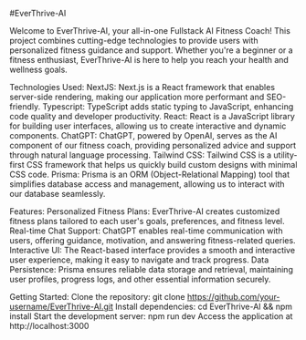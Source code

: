 #EverThrive-AI

Welcome to EverThrive-AI, your all-in-one Fullstack AI Fitness Coach! This project combines cutting-edge technologies to provide users with personalized fitness guidance and support. Whether you're a beginner or a fitness enthusiast, EverThrive-AI is here to help you reach your health and wellness goals.

Technologies Used:
NextJS: Next.js is a React framework that enables server-side rendering, making our application more performant and SEO-friendly.
Typescript: TypeScript adds static typing to JavaScript, enhancing code quality and developer productivity.
React: React is a JavaScript library for building user interfaces, allowing us to create interactive and dynamic components.
ChatGPT: ChatGPT, powered by OpenAI, serves as the AI component of our fitness coach, providing personalized advice and support through natural language processing.
Tailwind CSS: Tailwind CSS is a utility-first CSS framework that helps us quickly build custom designs with minimal CSS code.
Prisma: Prisma is an ORM (Object-Relational Mapping) tool that simplifies database access and management, allowing us to interact with our database seamlessly.

Features:
Personalized Fitness Plans: EverThrive-AI creates customized fitness plans tailored to each user's goals, preferences, and fitness level.
Real-time Chat Support: ChatGPT enables real-time communication with users, offering guidance, motivation, and answering fitness-related queries.
Interactive UI: The React-based interface provides a smooth and interactive user experience, making it easy to navigate and track progress.
Data Persistence: Prisma ensures reliable data storage and retrieval, maintaining user profiles, progress logs, and other essential information securely.

Getting Started:
Clone the repository: git clone https://github.com/your-username/EverThrive-AI.git
Install dependencies: cd EverThrive-AI && npm install
Start the development server: npm run dev
Access the application at http://localhost:3000
